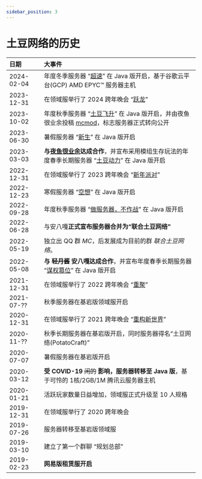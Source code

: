 ```yaml
---
sidebar_position: 3
---
```


# 土豆网络的历史

| 日期 | 大事件 |
|:---|:---|
| 2024-02-04 | 年度冬季服务器 “[超速](/blog/s19)” 在 Java 版开启，基于谷歌云平台(GCP) AMD EPYC™ 服务器主机 |
| 2023-12-31 | 在领域服举行了 2024 跨年晚会 “[跃龙](/blog/2024)” |
| 2023-10-02 | 年度秋季服务器 “[土豆飞升](/blog/s18)” 在 Java 版开启，并由夜鱼很业余投稿 [mcmod](https://play.mcmod.cn/sv20187671.html)，标志服务器正式转向公开 |
| 2023-06-30 | 暑假服务器 “[新生](/blog/s17)” 在 Java 版开启 |
| 2023-03-03 | **与[夜鱼很业余](https://github.com/dmzz-yyhyy)达成合作**，并宣布采用模组生存玩法的年度春季长期服务器 “[土豆动力](/blog/s16)” 在 Java 版开启 |
| 2022-12-31 | 在领域服举行了 2023 跨年晚会 “[新年派对](/blog/2023)” |
| 2022-12-23 | 寒假服务器 “[空想](/blog/s15)” 在 Java 版开启 |
| 2022-09-28 | 年度秋季服务器 “[做服务器，不作战](/blog/s14)” 在 Java 版开启 |
| 2022-06-28 | 与安八嘎**正式宣布服务器合并为“联合土豆网络”** |
| 2022-05-19 | 独立出 QQ 群 *MC*，后发展成为目前的群 *联合土豆网络*。 |
| 2022-05-08 | **与 ~~轻月酱~~ 安八嘎达成合作**，并宣布年度春季长期服务器 “[谋权篡位](/blog/s13)” 在 Java 版开启 |
| 2021-12-31 | 在领域服举行了 2022 跨年晚会 “[重聚](/blog/2022)” |
| 2021-07-?? | 秋季服务器在基岩版领域服开启 |
| 2020-12-31 | 在领域服举行了 2021 跨年晚会 “[重构新世界](/blog/2021)” |
| 2020-11-?? | 秋季长期服务器在基岩版开启，同时服务器得名“土豆网络(PotatoCraft)” |
| 2020-07-07 | 暑假服务器在基岩版开启 |
| 2020-03-12 | **受 COVID-19** ~~闲的~~ **影响，服务器转移至 Java 版**，基于可怜的 1核/2GB/1M 腾讯云服务器主机 |
| 2020-01-21 | 活跃玩家数量日益增加，领域服正式升级至 10 人规格 |
| 2019-12-31 | 在领域服举行了 2020 跨年晚会 |
| 2019-07-26 | 服务器转移至基岩版领域服 |
| 2019-03-10 | 建立了第一个群聊 “规划总部” |
| 2019-02-23 | **网易版租赁服开启** |

